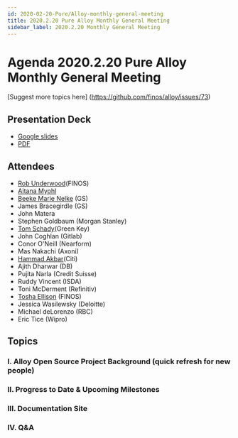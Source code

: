 ```yaml
---
id: 2020-02-20-Pure/Alloy-monthly-general-meeting
title: 2020.2.20 Pure Alloy Monthly General Meeting
sidebar_label: 2020.2.20 Monthly General Meeting
---
```



# Agenda 2020.2.20 Pure Alloy Monthly General Meeting

[Suggest more topics here] (https://github.com/finos/alloy/issues/73)

## Presentation Deck
* [Google slides](https://docs.google.com/presentation/d/11GBLoE_kPVQMw4TAni2NOZY5YnJIvwlHu-x3UKgAB70/edit#slide=id.g7e1198a920_0_44)
* [PDF](https://github.com/finos/alloy/blob/master/docs/meeting-minutes/2020.2.20%20Pure_Alloy%20General%20Meeting.pdf)

## Attendees
* [Rob Underwood](https://github.com/brooklynrob)(FINOS)
* [Aitana Myohl](https://github.com/aitana16)
* [Beeke Marie Nelke](https://github.com/beekemarie) (GS)
* James Bracegirdle (GS)
* John Matera
* Stephen Goldbaum (Morgan Stanley)
* [Tom Schady](https://github.com/tschady)(Green Key)
* John Coghlan (Gitlab)
* Conor O'Neill (Nearform)
* Mas Nakachi (Axoni)
* [Hammad Akbar](https://github.com/hammadNYC)(Citi)
* Ajith Dharwar (DB)
* Pujita Narla (Credit Suisse)
* Ruddy Vincent (ISDA)
* Toni McDerment (Refinitiv)
* [Tosha Ellison](https://github.com/toshaellison) (FINOS)
* Jessica Wasilewsky (Deloitte)
* Michael deLorenzo (RBC)
* Eric Tice (Wipro)

## Topics

### I. Alloy Open Source Project Background (quick refresh for new people)

### II. Progress to Date & Upcoming Milestones

### III. Documentation Site

### IV. Q&A
